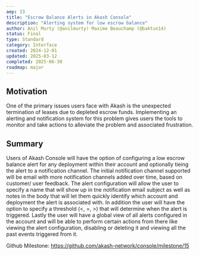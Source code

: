 ```yaml
---
aep: 33
title: "Escrow Balance Alerts in Akash Console"
description: "Alerting system for low escrow balance"
author: Anil Murty (@anilmurty) Maxime Beauchamp (@baktun14)
status: Final
type: Standard
category: Interface
created: 2024-12-01
updated: 2025-03-12
completed: 2025-06-30
roadmap: major
---
```


## Motivation

One of the primary issues users face with Akash is the unexpected termination of leases due to depleted escrow funds. Implementing an alerting and notification system for this problem gives users the tools to monitor and take actions to alleviate the problem and associated frustration.

## Summary

Users of Akash Console will have the option of configuring a low escrow balance alert for any deployment within their account and optionally tieing the alert to a notification channel. The initial notification channel supported will be email with more notification channels added over time, based on customer/ user feedback. The alert configuration will allow the user to specify a name that will show up in tne notification email subject as well as notes in the body that will let them quickly identify which account and deployment the alert is associated with. In addition the user will have the option to specify a threshold (<, =, >) that will determine when the alert is triggered. Lastly the user will have a global view of all alerts configured in the account and will be able to perform certain actions from there like viewing the alert configuration, disabling or deleting it and viewing all the past events triggered from it.

Github Milestone: https://github.com/akash-network/console/milestone/15

